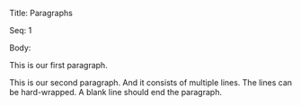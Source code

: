 Title:  Paragraphs

Seq:    1

Body: 

This is our first paragraph. 

This is our second paragraph. And it consists of multiple lines. 
The lines can be hard-wrapped. A blank line should end the paragraph.
